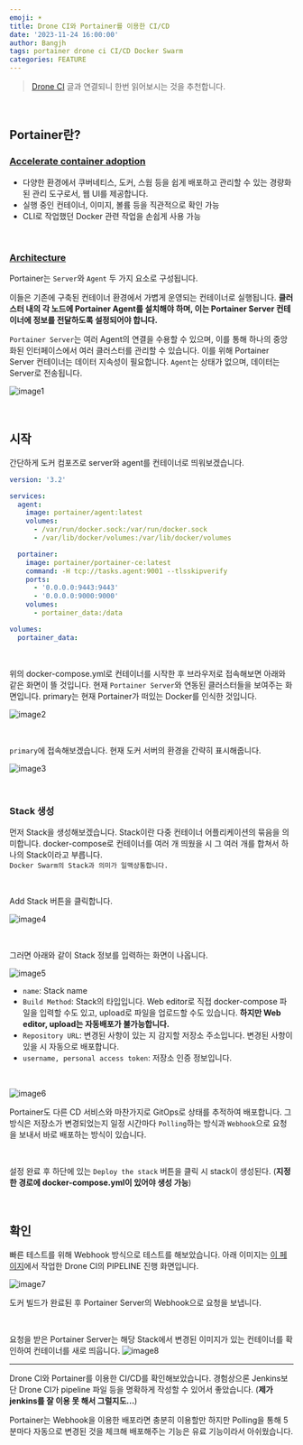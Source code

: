 ```yaml
---
emoji: ☀️
title: Drone CI와 Portainer를 이용한 CI/CD
date: '2023-11-24 16:00:00'
author: Bangjh
tags: portainer drone ci CI/CD Docker Swarm
categories: FEATURE
---
```


> [Drone CI](https://j-ho.dev/20/) 글과 연결되니 한번 읽어보시는 것을 추천합니다.

<br >

## Portainer란?

### [Accelerate container adoption](https://www.portainer.io)

- 다양한 환경에서 쿠버네티스, 도커, 스웜 등을 쉽게 배포하고 관리할 수 있는 경량화된 관리 도구로서, 웹 UI를 제공합니다.
- 실행 중인 컨테이너, 이미지, 볼륨 등을 직관적으로 확인 가능
- CLI로 작업했던 Docker 관련 작업을 손쉽게 사용 가능

<br >

### [Architecture](https://academy.portainer.io/architecture/#/lessons/LW72Ff_KQ2w4KSKupGE5a3zZ0kUkbn3E)

Portainer는 `Server`와 `Agent` 두 가지 요소로 구성됩니다.

이들은 기존에 구축된 컨테이너 환경에서 가볍게 운영되는 컨테이너로 실행됩니다. **클러스터 내의 각 노드에 Portainer Agent를 설치해야 하며, 이는 Portainer Server 컨테이너에 정보를 전달하도록 설정되어야 합니다.**

`Portainer Server`는 여러 Agent의 연결을 수용할 수 있으며, 이를 통해 하나의 중앙화된 인터페이스에서 여러 클러스터를 관리할 수 있습니다. 이를 위해 Portainer Server 컨테이너는 데이터 지속성이 필요합니다. `Agent`는 상태가 없으며, 데이터는 Server로 전송됩니다.

![image1](image1.png)

<br >

## 시작

간단하게 도커 컴포즈로 server와 agent를 컨테이너로 띄워보겠습니다.

```yaml
version: '3.2'

services:
  agent:
    image: portainer/agent:latest
    volumes:
      - /var/run/docker.sock:/var/run/docker.sock
      - /var/lib/docker/volumes:/var/lib/docker/volumes

  portainer:
    image: portainer/portainer-ce:latest
    command: -H tcp://tasks.agent:9001 --tlsskipverify
    ports:
      - '0.0.0.0:9443:9443'
      - '0.0.0.0:9000:9000'
    volumes:
      - portainer_data:/data

volumes:
  portainer_data:
```

<br>

위의 docker-compose.yml로 컨테이너를 시작한 후 브라우저로 접속해보면 아래와 같은 화면이 뜰 것입니다. 현재 `Portainer Server`와 연동된 클러스터들을 보여주는 화면입니다. primary는 현재 Portainer가 떠있는 Docker를 인식한 것입니다.

![image2](image2.png)

<br >

`primary`에 접속해보겠습니다. 현재 도커 서버의 환경을 간략히 표시해줍니다.

![image3](image3.png)

<br >

### Stack 생성

먼저 Stack을 생성해보겠습니다. Stack이란 다중 컨테이너 어플리케이션의 묶음을 의미합니다. docker-compose로 컨테이너를 여러 개 띄웠을 시 그 여러 개를 합쳐서 하나의 Stack이라고 부릅니다. <br >
`Docker Swarm의 Stack과 의미가 일맥상통합니다.`

<br >

Add Stack 버튼을 클릭합니다.

![image4](image4.png)

<br >

그러면 아래와 같이 Stack 정보를 입력하는 화면이 나옵니다.

![image5](image5.png)

- `name`: Stack name
- `Build Method`: Stack의 타입입니다. Web editor로 직접 docker-compose 파일을 입력할 수도 있고, upload로 파일을 업로드할 수도 있습니다. **하지만 Web editor, upload는 자동배포가 불가능합니다.**
- `Repository URL`: 변경된 사항이 있는 지 감지할 저장소 주소입니다. 변경된 사항이 있을 시 자동으로 배포합니다.
- `username, personal access token`: 저장소 인증 정보입니다.

<br >

![image6](image6.png)

Portainer도 다른 CD 서비스와 마찬가지로 GitOps로 상태를 추적하여 배포합니다. 그 방식은 저장소가 변경되었는지 일정 시간마다 `Polling`하는 방식과 `Webhook`으로 요청을 보내서 바로 배포하는 방식이 있습니다.

<br >

설정 완료 후 하단에 있는 `Deploy the stack` 버튼을 클릭 시 stack이 생성된다. (**지정한 경로에 docker-compose.yml이 있어야 생성 가능**)

<br >

## 확인

빠른 테스트를 위해 Webhook 방식으로 테스트를 해보았습니다. 아래 이미지는 [이 페이지](https://j-ho.dev/20/)에서 작업한 Drone CI의 PIPELINE 진행 화면입니다.

![image7](image7.png)

도커 빌드가 완료된 후 Portainer Server의 Webhook으로 요청을 보냅니다.

<br >

요청을 받은 Portainer Server는 해당 Stack에서 변경된 이미지가 있는 컨테이너를 확인하여 컨테이너를 새로 띄웁니다.
![image8](image8.png)

---

Drone CI와 Portainer를 이용한 CI/CD를 확인해보았습니다. 경험상으론 Jenkins보단 Drone CI가 pipeline 파일 등을 명확하게 작성할 수 있어서 좋았습니다. (**제가 jenkins를 잘 이용 못 해서 그럴지도...**)

Portainer는 Webhook을 이용한 배포라면 충분히 이용할만 하지만 Polling을 통해 5분마다 자동으로 변경된 것을 체크해 배포해주는 기능은 유료 기능이라서 아쉬웠습니다.

```toc

```
